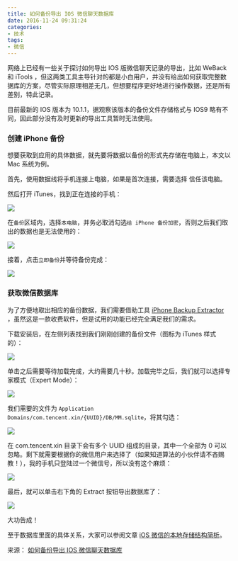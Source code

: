 ```yaml
---
title: 如何备份导出 IOS 微信聊天数据库
date: 2016-11-24 09:31:24
categories: 
- 技术
tags: 
- 微信
---
```


网络上已经有一些关于探讨如何导出 IOS 版微信聊天记录的导出，比如 WeBack 和 iTools ，但这两类工具主导针对的都是小白用户，并没有给出如何获取完整数据库的方案，尽管实际原理相差无几，但想要程序更好地进行操作数据，还是所有差别，特此记录。

目前最新的 IOS 版本为 10.1.1，据观察该版本的备份文件存储格式与 IOS9 略有不同，因此部分没有及时更新的导出工具暂时无法使用。

### 创建 iPhone 备份

想要获取到应用的具体数据，就先要将数据以备份的形式先存储在电脑上，本文以 Mac 系统为例。

首先，使用数据线将手机连接上电脑，如果是首次连接，需要选择 信任该电脑。

然后打开 iTunes，找到正在连接的手机：

![](https://ww2.sinaimg.cn/large/006tNc79gw1fahqbzlc1fj307n04dwek.jpg)

在`备份`区域内，选择`本电脑`，并务必取消勾选`给 iPhone 备份加密`，否则之后我们取出的数据也是无法使用的：

![](https://ww4.sinaimg.cn/large/006tNc79gw1fahqc1jootj30mr08i40a.jpg)

接着，点击`立即备份`并等待备份完成：

![](https://ww2.sinaimg.cn/large/006tNc79gw1fahqc30i39j30ez01mglj.jpg)

### 获取微信数据库

为了方便地取出相应的备份数据，我们需要借助工具 [iPhone Backup Extractor](http://www.iphonebackupextractor.com/free-download/) ，虽然这是一款收费软件，但是试用的功能已经完全满足我们的需求。

下载安装后，在左侧列表找到我们刚刚创建的备份文件（图标为 iTunes 样式的）：

![](https://ww4.sinaimg.cn/large/006y8mN6gw1fahqc5wmfpj30ez01mglj.jpg)

单击之后需要等待加载完成，大约需要几十秒。加载完毕之后，我们就可以选择专家模式（Expert Mode）：

![](https://ww4.sinaimg.cn/large/65e4f1e6gw1fahqc7br7uj207302gjrd.jpg)

我们需要的文件为 `Application Domains/com.tencent.xin/{UUID}/DB/MM.sqlite`，将其勾选：

![](https://ww2.sinaimg.cn/large/65e4f1e6gw1fahqc9i1mmj209605f3yz.jpg)

在 com.tencent.xin 目录下会有多个 UUID 组成的目录，其中一个全部为 0 可以忽略。剩下就需要根据你的微信用户来选择了（如果知道算法的小伙伴请不吝赐教！），我的手机只登陆过一个微信号，所以没有这个麻烦：

![](https://ww2.sinaimg.cn/large/006tNc79gw1fahqcc0nxfj30aq02t0t6.jpg)

最后，就可以单击右下角的 Extract 按钮导出数据库了：

![](https://ww4.sinaimg.cn/large/006y8lVagw1fahqcf2iqhj30760270so.jpg)

大功告成！

至于数据库里面的具体关系，大家可以参阅文章 [iOS 微信的本地存储结构简析](/2016/11/wechat-data-structure/)。

来源： [如何备份导出 IOS 微信聊天数据库](https://github.com/Unknwon/wuwen.org/issues/15?hmsr=toutiao.io&utm_medium=toutiao.io&utm_source=toutiao.io)